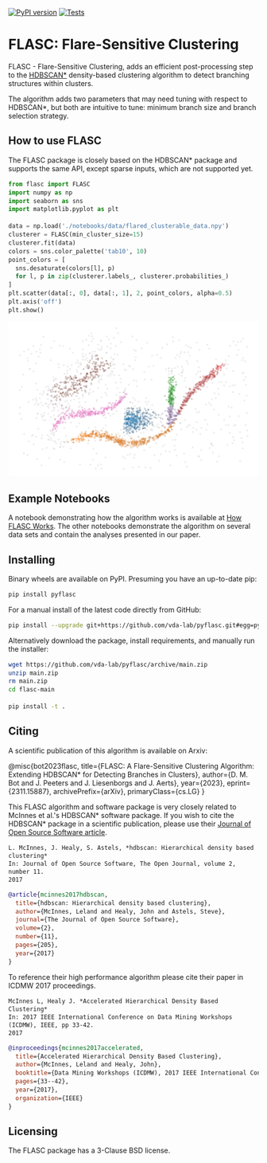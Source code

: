 [![PyPI version](https://badge.fury.io/py/pyflasc.svg)](https://badge.fury.io/py/pyflasc)
[![Tests](https://github.com/vda-lab/pyflasc/actions/workflows/Wheels.yml/badge.svg?branch=main)](https://github.com/vda-lab/pyflasc/actions/workflows/Wheels.yml)

# FLASC: Flare-Sensitive Clustering

FLASC - Flare-Sensitive Clustering, adds an efficient post-processing step to
the [HDBSCAN\*](https://github.com/scikit-learn-contrib/hdbscan) density-based
clustering algorithm to detect branching structures within clusters.

The algorithm adds two parameters that may need tuning with respect to
HDBSCAN\*, but both are intuitive to tune: minimum branch size and branch
selection strategy.

## How to use FLASC

The FLASC package is closely based on the HDBSCAN* package and supports the same
API, except sparse inputs, which are not supported yet.

```python
from flasc import FLASC
import numpy as np
import seaborn as sns
import matplotlib.pyplot as plt

data = np.load('./notebooks/data/flared_clusterable_data.npy')
clusterer = FLASC(min_cluster_size=15)
clusterer.fit(data)
colors = sns.color_palette('tab10', 10)
point_colors = [
  sns.desaturate(colors[l], p)
  for l, p in zip(clusterer.labels_, clusterer.probabilities_)
]
plt.scatter(data[:, 0], data[:, 1], 2, point_colors, alpha=0.5)
plt.axis('off')
plt.show()
```

![Example point cloud](docs/_static/example.png)

## Example Notebooks

A notebook demonstrating how the algorithm works is available at [How FLASC
Works](https://nbviewer.org/github/vda-lab/pyflasc/blob/master/notebooks/How%20FLASC%20Works.ipynb).
The other notebooks demonstrate the algorithm on several data sets and contain
the analyses presented in our paper.

## Installing

Binary wheels are available on PyPI. Presuming you have an up-to-date pip:

```bash
pip install pyflasc
```
For a manual install of the latest code directly from GitHub:

```bash
pip install --upgrade git+https://github.com/vda-lab/pyflasc.git#egg=pyflasc
```

Alternatively download the package, install requirements, and manually run the
installer:

```bash
wget https://github.com/vda-lab/pyflasc/archive/main.zip
unzip main.zip
rm main.zip
cd flasc-main

pip install -t .
```

## Citing

A scientific publication of this algorithm is available on Arxiv:

@misc{bot2023flasc,
  title={FLASC: A Flare-Sensitive Clustering Algorithm: Extending HDBSCAN* for Detecting Branches in Clusters}, 
  author={D. M. Bot and J. Peeters and J. Liesenborgs and J. Aerts},
  year={2023},
  eprint={2311.15887},
  archivePrefix={arXiv},
  primaryClass={cs.LG}
}

This FLASC algorithm and software package is very closely related to McInnes et
al.'s HDBSCAN\* software package. If you wish to cite the HDBSCAN\* package in a
scientific publication, please use their [Journal of Open Source Software
article](http://joss.theoj.org/papers/10.21105/joss.00205).

    L. McInnes, J. Healy, S. Astels, *hdbscan: Hierarchical density based clustering*
    In: Journal of Open Source Software, The Open Journal, volume 2, number 11.
    2017

```bibtex
@article{mcinnes2017hdbscan,
  title={hdbscan: Hierarchical density based clustering},
  author={McInnes, Leland and Healy, John and Astels, Steve},
  journal={The Journal of Open Source Software},
  volume={2},
  number={11},
  pages={205},
  year={2017}
}
```

To reference their high performance algorithm please cite their paper in ICDMW
2017 proceedings.

    McInnes L, Healy J. *Accelerated Hierarchical Density Based Clustering*
    In: 2017 IEEE International Conference on Data Mining Workshops (ICDMW), IEEE, pp 33-42.
    2017

```bibtex
@inproceedings{mcinnes2017accelerated,
  title={Accelerated Hierarchical Density Based Clustering},
  author={McInnes, Leland and Healy, John},
  booktitle={Data Mining Workshops (ICDMW), 2017 IEEE International Conference on},
  pages={33--42},
  year={2017},
  organization={IEEE}
}
```

## Licensing

The FLASC package has a 3-Clause BSD license.

